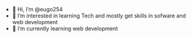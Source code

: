 - 👋 Hi, I’m @eugo254
- 👀 I’m interested in learning Tech and mostly get skills in sofware and web development
- 🌱 I’m currently learning web development

<!---
eugo254/eugo254 is a ✨ special ✨ repository because its `README.md` (this file) appears on your GitHub profile.
You can click the Preview link to take a look at your changes.
--->
